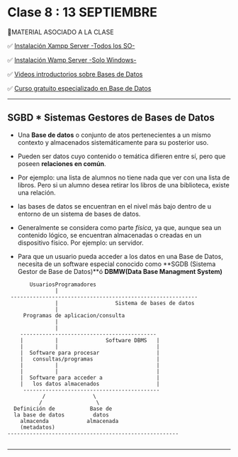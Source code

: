# Clase 8 : 13 SEPTIEMBRE

📌MATERIAL ASOCIADO A LA CLASE

✅ [Instalación Xampp Server -Todos los SO-](https://www.youtube.com/watch?v=pwTbAKRiRvA)

✅ [Instalación Wamp Server -Solo Windows-](https://www.youtube.com/watch?v=LV-lXcja_VU)

✅ [Videos introductorios sobre Bases de Datos](https://www.youtube.com/playlist?list=PLQxX2eiEaqbwcW3dkmUqJq7B-SXHyCglf)

✅ [Curso gratuito especializado en Base de Datos](https://todocodeacademy.com/course/introduccion-a-las-bases-de-datos-con-mysql/)

---

## SGBD * Sistemas Gestores de Bases de Datos

  * Una **Base de datos** o conjunto de atos pertenecientes a un mismo contexto y almacenados sistemáticamente para su posterior uso.
  
  * Pueden ser datos cuyo contenido o temática difieren entre sí, pero que poseen **relaciones en común**.
  
  * Por ejemplo: una lista de alumnos no tiene nada que ver con una lista de libros. Pero si un alumno desea retirar los libros de una biblioteca, existe una relación.
  
  * las bases de datos se encuentran en el nivel más bajo dentro de u entorno de un sistema de bases de datos.
  
  * Generalmente se considera como parte *física*, ya que, aunque sea un contenido lógico, se encuentran almacenadas o creadas en un dispositivo físico. Por ejemplo: un servidor.
  
  * Para que un usuario pueda acceder a los datos en una Base de Datos, necesita de un software especial conocido como **SGDB (Sistema Gestor de Base de Datos)**ó **DBMW(Data Base Managment System)**


```
       UsuariosProgramadores
               |
 -----------------------------------------------------------
               |                  Sistema de bases de datos
               |
     Programas de aplicacion/consulta
               |             
               |             
    -------------------------------------------
    |          |               Software DBMS   |
    |          |                               |
    |  Software para procesar                  |
    |   consultas/programas                    |
    |          |                               |
    |          |                               |
    |  Software para acceder a                 |
    |   los datos almacenados                  |
     -------------------------------------------
           /               \
          /                 \
  Definición de           Base de 
  la base de datos         datos
    almacenda            almacenada
    (metadatos)
------------------------------------------------------            
                 
```
---

